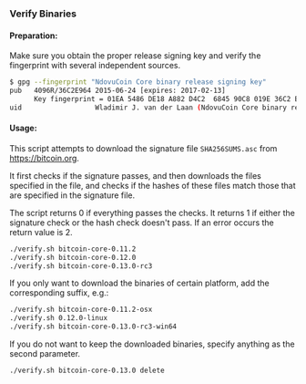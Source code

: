 ### Verify Binaries

#### Preparation:

Make sure you obtain the proper release signing key and verify the fingerprint with several independent sources.

```sh
$ gpg --fingerprint "NdovuCoin Core binary release signing key"
pub   4096R/36C2E964 2015-06-24 [expires: 2017-02-13]
      Key fingerprint = 01EA 5486 DE18 A882 D4C2  6845 90C8 019E 36C2 E964
uid                  Wladimir J. van der Laan (NdovuCoin Core binary release signing key) <laanwj@gmail.com>
```

#### Usage:

This script attempts to download the signature file `SHA256SUMS.asc` from https://bitcoin.org.

It first checks if the signature passes, and then downloads the files specified in the file, and checks if the hashes of these files match those that are specified in the signature file.

The script returns 0 if everything passes the checks. It returns 1 if either the signature check or the hash check doesn't pass. If an error occurs the return value is 2.


```sh
./verify.sh bitcoin-core-0.11.2
./verify.sh bitcoin-core-0.12.0
./verify.sh bitcoin-core-0.13.0-rc3
```

If you only want to download the binaries of certain platform, add the corresponding suffix, e.g.:

```sh
./verify.sh bitcoin-core-0.11.2-osx
./verify.sh 0.12.0-linux
./verify.sh bitcoin-core-0.13.0-rc3-win64
```

If you do not want to keep the downloaded binaries, specify anything as the second parameter.

```sh
./verify.sh bitcoin-core-0.13.0 delete
```
